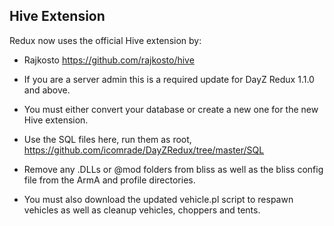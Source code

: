 Hive Extension
-------------
Redux now uses the official Hive extension by:
 - Rajkosto https://github.com/rajkosto/hive
 
 - If you are a server admin this is a required update for DayZ Redux 1.1.0 and above.
 - You must either convert your database or create a new one for the new Hive extension.
 - Use the SQL files here, run them as root, https://github.com/icomrade/DayZRedux/tree/master/SQL
 - Remove any .DLLs or @mod folders from bliss as well as the bliss config file from the ArmA and profile directories.
 - You must also download the updated vehicle.pl script to respawn vehicles as well as cleanup vehicles, choppers and tents.